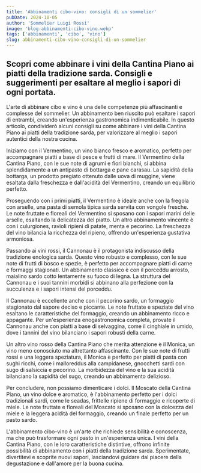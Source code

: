 ```yaml
---
title: 'Abbinamenti cibo-vino: consigli di un sommelier'
pubDate: 2024-10-05
author: 'Sommelier Luigi Rossi'
image: 'blog-abbinamenti-cibo-vino.webp'
tags: ['abbinamenti', 'cibo', 'vino']
slug: abbinamenti-cibo-vino-consigli-di-un-sommelier
---
```



Scopri come abbinare i vini della Cantina Piano ai piatti della tradizione sarda. Consigli e suggerimenti per esaltare al meglio i sapori di ogni portata.
----

L'arte di abbinare cibo e vino è una delle competenze più affascinanti e complesse del sommelier. Un abbinamento ben riuscito può esaltare i sapori di entrambi, creando un'esperienza gastronomica indimenticabile. In questo articolo, condividerò alcuni consigli su come abbinare i vini della Cantina Piano ai piatti della tradizione sarda, per valorizzare al meglio i sapori autentici della nostra cucina.

Iniziamo con il Vermentino, un vino bianco fresco e aromatico, perfetto per accompagnare piatti a base di pesce e frutti di mare. Il Vermentino della Cantina Piano, con le sue note di agrumi e fiori bianchi, si abbina splendidamente a un antipasto di bottarga e pane carasau. La sapidità della bottarga, un prodotto pregiato ottenuto dalle uova di muggine, viene esaltata dalla freschezza e dall'acidità del Vermentino, creando un equilibrio perfetto.

Proseguendo con i primi piatti, il Vermentino è ideale anche con la fregola con arselle, una pasta di semola tipica sarda servita con vongole fresche. Le note fruttate e floreali del Vermentino si sposano con i sapori marini delle arselle, esaltando la delicatezza del piatto. Un altro abbinamento vincente è con i culurgiones, ravioli ripieni di patate, menta e pecorino. La freschezza del vino bilancia la ricchezza del ripieno, offrendo un'esperienza gustativa armoniosa.

Passando ai vini rossi, il Cannonau è il protagonista indiscusso della tradizione enologica sarda. Questo vino robusto e complesso, con le sue note di frutti di bosco e spezie, è perfetto per accompagnare piatti di carne e formaggi stagionati. Un abbinamento classico è con il porceddu arrosto, maialino sardo cotto lentamente su fuoco di legna. La struttura del Cannonau e i suoi tannini morbidi si abbinano alla perfezione con la succulenza e i sapori intensi del porceddu.

Il Cannonau è eccellente anche con il pecorino sardo, un formaggio stagionato dal sapore deciso e piccante. Le note fruttate e speziate del vino esaltano le caratteristiche del formaggio, creando un abbinamento ricco e appagante. Per un'esperienza enogastronomica completa, provate il Cannonau anche con piatti a base di selvaggina, come il cinghiale in umido, dove i tannini del vino bilanciano i sapori robusti della carne.

Un altro vino rosso della Cantina Piano che merita attenzione è il Monica, un vino meno conosciuto ma altrettanto affascinante. Con le sue note di frutti rossi e una leggera speziatura, il Monica è perfetto per piatti di pasta con sughi ricchi, come i malloreddus alla campidanese, gnocchetti sardi con sugo di salsiccia e pecorino. La morbidezza del vino e la sua acidità bilanciano la sapidità del sugo, creando un abbinamento delizioso.

Per concludere, non possiamo dimenticare i dolci. Il Moscato della Cantina Piano, un vino dolce e aromatico, è l'abbinamento perfetto per i dolci tradizionali sardi, come le seadas, frittelle ripiene di formaggio e ricoperte di miele. Le note fruttate e floreali del Moscato si sposano con la dolcezza del miele e la leggera acidità del formaggio, creando un finale perfetto per un pasto sardo.

L'abbinamento cibo-vino è un'arte che richiede sensibilità e conoscenza, ma che può trasformare ogni pasto in un'esperienza unica. I vini della Cantina Piano, con le loro caratteristiche distintive, offrono infinite possibilità di abbinamento con i piatti della tradizione sarda. Sperimentate, divertitevi e scoprite nuovi sapori, lasciandovi guidare dal piacere della degustazione e dall'amore per la buona cucina.
